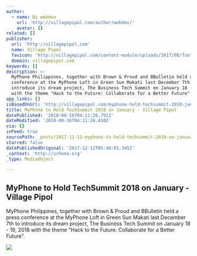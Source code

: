 ```yaml
---
author:
  - name: By webdev
    url: 'http://villagepipol.com/author/webdev/'
    avatar: {}
related: []
publisher:
  url: 'http://villagepipol.com'
  name: Village Pipol
  favicon: 'http://villagepipol.com/content-module/uploads/2017/08/footer-logo.png'
  domain: villagepipol.com
keywords: []
description: >-
  MyPhone Philippines, together with Brown & Proud and BBulletin held a press
  conference at the MyPhone Loft in Green Sun Makati last December 7th to
  introduce its dream project, The Business Tech Summit on January 18 - 19, 2018
  with the theme "Hack to the Future: Collaborate for a Better Future".
app_links: []
isBasedOnUrl: 'http://villagepipol.com/myphone-hold-techsummit-2018-january/'
title: MyPhone to Hold TechSummit 2018 on January - Village Pipol
datePublished: '2018-08-16T04:11:26.791Z'
dateModified: '2018-08-16T04:11:26.410Z'
via: {}
inFeed: true
sourcePath: _posts/2017-12-12-myphone-to-hold-techsummit-2018-on-january-village-pipol.md
starred: false
datePublishedOriginal: '2017-12-12T05:48:01.345Z'
_context: 'http://schema.org'
_type: MediaObject

---
```

<article style=""><h1>MyPhone to Hold TechSummit 2018 on January - Village Pipol</h1><p>MyPhone Philippines, together with Brown &amp; Proud and BBulletin held a press conference at the MyPhone Loft in Green Sun Makati last December 7th to introduce its dream project, The Business Tech Summit on January 18 - 19, 2018 with the theme "Hack to the Future: Collaborate for a Better Future".</p><img src="http://villagepipol.com/content-module/uploads/2017/12/L-R-Director-Cedric-Hornedo-%E2%80%93-Marketing-Communications-Director-of-BrownProud-Mr.-Beda-Manalac-%E2%80%93-Vice-President-of-Solid-Group-Inc.-Ms.-Kristine-Ricafort-%E2%80%93-CEOFounder-of-BBulletin-Ms.-Hope-Zambrano-%E2%80%93-.jpg" /></article>
